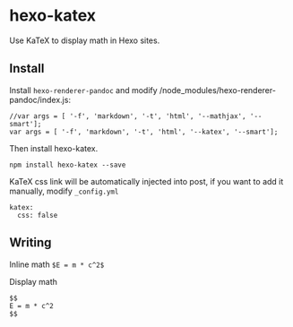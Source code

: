 # hexo-katex

Use KaTeX to display math in Hexo sites.

## Install 

Install `hexo-renderer-pandoc` and modify /node_modules/hexo-renderer-pandoc/index.js:

```
//var args = [ '-f', 'markdown', '-t', 'html', '--mathjax', '--smart'];
var args = [ '-f', 'markdown', '-t', 'html', '--katex', '--smart'];
```

Then install hexo-katex.

```
npm install hexo-katex --save
```

KaTeX css link will be automatically injected into post, if you want to add it manually, modify `_config.yml`

```
katex:
  css: false
```


## Writing

Inline math `$E = m * c^2$`

Display math

```
$$
E = m * c^2
$$
```
